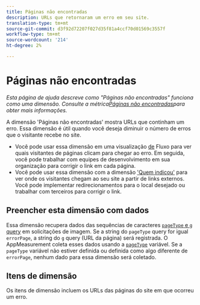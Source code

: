 ```yaml
---
title: Páginas não encontradas
description: URLs que retornaram um erro em seu site.
translation-type: tm+mt
source-git-commit: d3f92d72207f027d35f81a4ccf70d01569c3557f
workflow-type: tm+mt
source-wordcount: '214'
ht-degree: 2%

---
```



# Páginas não encontradas

*Esta página de ajuda descreve como &quot;Páginas não encontradas&quot; funciona como uma dimensão. Consulte a métrica[Páginas não encontradas](../metrics/pages-not-found.md)para obter mais informações.*

A dimensão &#39;Páginas não encontradas&#39; mostra URLs que continham um erro. Essa dimensão é útil quando você deseja diminuir o número de erros que o visitante recebe no site.

* Você pode usar essa dimensão em uma visualização [de](/help/analyze/analysis-workspace/visualizations/c-flow/flow.md) Fluxo para ver quais visitantes de páginas clicam para chegar ao erro. Em seguida, você pode trabalhar com equipes de desenvolvimento em sua organização para corrigir o link em cada página.
* Você pode usar essa dimensão com a dimensão [&#39;Quem indicou&#39;](referrer.md) para ver onde os visitantes chegam ao seu site a partir de links externos. Você pode implementar redirecionamentos para o local desejado ou trabalhar com terceiros para corrigir o link.

## Preencher esta dimensão com dados

Essa dimensão recupera dados das sequências de caracteres [`pageType` e `g` query](/help/implement/validate/query-parameters.md) em solicitações de imagem. Se a string do `pageType` query for igual `errorPage`, a string do `g` query (URL da página) será registrada. O AppMeasurement coleta esses dados usando a [`pageType`](/help/implement/vars/page-vars/pagetype.md) variável. Se a `pageType` variável não estiver definida ou definida como algo diferente de `errorPage`, nenhum dado para essa dimensão será coletado.

## Itens de dimensão

Os itens de dimensão incluem os URLs das páginas do site em que ocorreu um erro.
